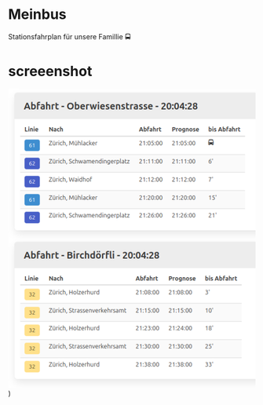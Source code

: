 # Meinbus

Stationsfahrplan für unsere Famillie :oncoming_bus:

# screeenshot

![example](images/example1.png))
